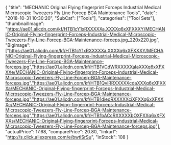 {
	"title": "MECHANIC Original Flying fingerprint Forceps Industrial Medical Microscopic Tweezers Fly Line Forcep BGA Maintenance Tools",
	"date": "2018-10-31 10:30:20",
	"SubCat": ["Tools"],
	"categories": ["Tool Sets"],
	"thumbnailImage": "https://ae01.alicdn.com/kf/HTB1cY1xRXXXXXa.XXXXq6xXFXXXY/MECHANIC-Original-Flying-fingerprint-Forceps-Industrial-Medical-Microscopic-Tweezers-Fly-Line-Forcep-BGA-Maintenance-forceps.jpg_220x220.jpg",
	"BigImage": ["https://ae01.alicdn.com/kf/HTB1cY1xRXXXXXa.XXXXq6xXFXXXY/MECHANIC-Original-Flying-fingerprint-Forceps-Industrial-Medical-Microscopic-Tweezers-Fly-Line-Forcep-BGA-Maintenance-forceps.jpg","https://ae01.alicdn.com/kf/HTB1VCdWRXXXXXaIaXXXq6xXFXXXe/MECHANIC-Original-Flying-fingerprint-Forceps-Industrial-Medical-Microscopic-Tweezers-Fly-Line-Forcep-BGA-Maintenance-forceps.jpg","https://ae01.alicdn.com/kf/HTB1QvlRRXXXXXcdaXXXq6xXFXXXa/MECHANIC-Original-Flying-fingerprint-Forceps-Industrial-Medical-Microscopic-Tweezers-Fly-Line-Forcep-BGA-Maintenance-forceps.jpg","https://ae01.alicdn.com/kf/HTB1diedRXXXXXciXFXXq6xXFXXXc/MECHANIC-Original-Flying-fingerprint-Forceps-Industrial-Medical-Microscopic-Tweezers-Fly-Line-Forcep-BGA-Maintenance-forceps.jpg","https://ae01.alicdn.com/kf/HTB1bACcRXXXXXbOXFXXq6xXFXXXs/MECHANIC-Original-Flying-fingerprint-Forceps-Industrial-Medical-Microscopic-Tweezers-Fly-Line-Forcep-BGA-Maintenance-forceps.jpg"],
	"actualPrice": 17.68,
	"comparePrice": 20.80,
	"linkurl": "http://s.click.aliexpress.com/e/bwtlSrSu",
	"inStock": 108
}
